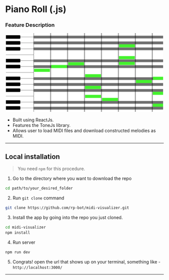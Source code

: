 # Piano Roll (.js) 

### Feature Description

<p align="center">
  <img src="img/max_midi_viz.png" alt="Image description" style="width: 500px; height: auto;">
</p>

-   Built using ReactJs.
-   Features the ToneJs library.
-   Allows user to load MIDI files and download constructed melodies as MIDI.

---

## Local installation



> You need `npm` for this procedure.

1. Go to the directory where you want to download the repo

```sh
cd path/to/your_desired_folder
```

2. Run `git clone` command

```sh
git clone https://github.com/rp-bot/midi-visualizer.git
```

3. Install the app by going into the repo you just cloned.

```sh
cd midi-visualizer
npm install
```

4. Run server

```sh
npm run dev
```

5. Congrats! open the url that shows up on your terminal, something like - `http://localhost:3000/`

---
